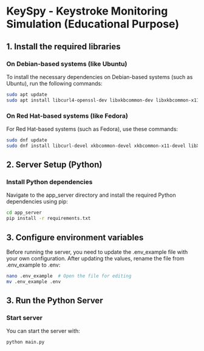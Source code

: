 # KeySpy - Keystroke Monitoring Simulation (Educational Purpose)

## 1. Install the required libraries

### On Debian-based systems (like Ubuntu)
To install the necessary dependencies on Debian-based systems (such as Ubuntu), run the following commands:

```bash
sudo apt update
sudo apt install libcurl4-openssl-dev libxkbcommon-dev libxkbcommon-x11-dev libx11-dev libx11-xcb-dev gcc makeems (like Fedora):
```
### On Red Hat-based systems (like Fedora)
For Red Hat-based systems (such as Fedora), use these commands:
```bash
sudo dnf update
sudo dnf install libcurl-devel xkbcommon-devel xkbcommon-x11-devel libX11-devel libX11-xcb-devel gcc make
```

## 2. Server Setup (Python)
### Install Python dependencies
Navigate to the app_server directory and install the required Python dependencies using pip:
```bash
cd app_server
pip install -r requirements.txt
```

## 3. Configure environment variables

Before running the server, you need to update the .env_example file with your own configuration.
After updating the values, rename the file from .env_example to .env:
```bash
nano .env_example  # Open the file for editing
mv .env_example .env
```


## 3. Run the Python Server
### Start server
You can start the server with:
```bash
python main.py
```